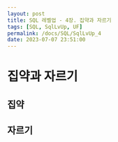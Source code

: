 ```yaml
---
layout: post
title: SQL 레벨업 - 4장. 집약과 자르기
tags: [SQL, SqlLvUp, UF]
permalink: /docs/SQL/SqlLvUp_4
date: 2023-07-07 23:51:00
---
```

# 집약과 자르기
## 집약
## 자르기